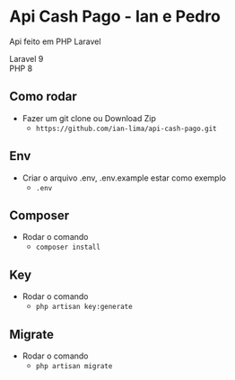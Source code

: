 # Api Cash Pago - Ian e Pedro

Api feito em PHP Laravel

Laravel 9 <br>
PHP 8

## Como rodar
- Fazer um git clone ou Download Zip
  - `https://github.com/ian-lima/api-cash-pago.git`

## Env
- Criar o arquivo .env, .env.example estar como exemplo
  - `.env`

## Composer
- Rodar o comando
  - `composer install`

## Key
- Rodar o comando
  - `php artisan key:generate`

## Migrate
- Rodar o comando
  - `php artisan migrate`


